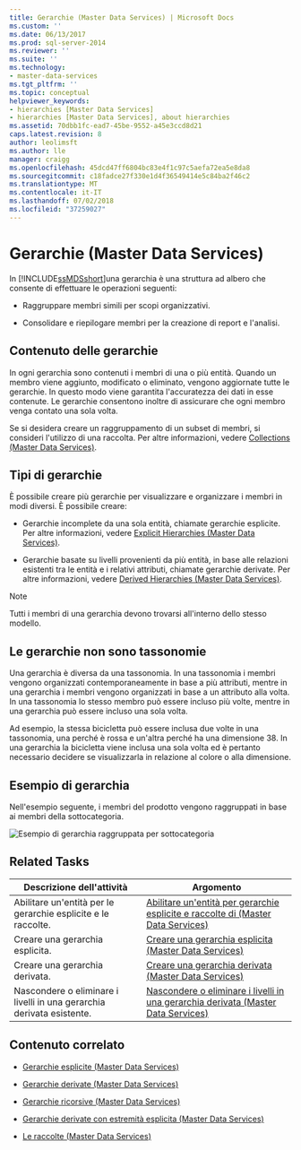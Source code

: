 ```yaml
---
title: Gerarchie (Master Data Services) | Microsoft Docs
ms.custom: ''
ms.date: 06/13/2017
ms.prod: sql-server-2014
ms.reviewer: ''
ms.suite: ''
ms.technology:
- master-data-services
ms.tgt_pltfrm: ''
ms.topic: conceptual
helpviewer_keywords:
- hierarchies [Master Data Services]
- hierarchies [Master Data Services], about hierarchies
ms.assetid: 70dbb1fc-ead7-45be-9552-a45e3ccd8d21
caps.latest.revision: 8
author: leolimsft
ms.author: lle
manager: craigg
ms.openlocfilehash: 45dcd47ff6804bc83e4f1c97c5aefa72ea5e8da8
ms.sourcegitcommit: c18fadce27f330e1d4f36549414e5c84ba2f46c2
ms.translationtype: MT
ms.contentlocale: it-IT
ms.lasthandoff: 07/02/2018
ms.locfileid: "37259027"
---
```

# <a name="hierarchies-master-data-services"></a>Gerarchie (Master Data Services)
  In [!INCLUDE[ssMDSshort](../includes/ssmdsshort-md.md)]una gerarchia è una struttura ad albero che consente di effettuare le operazioni seguenti:  
  
-   Raggruppare membri simili per scopi organizzativi.  
  
-   Consolidare e riepilogare membri per la creazione di report e l'analisi.  
  
## <a name="what-hierarchies-contain"></a>Contenuto delle gerarchie  
 In ogni gerarchia sono contenuti i membri di una o più entità. Quando un membro viene aggiunto, modificato o eliminato, vengono aggiornate tutte le gerarchie. In questo modo viene garantita l'accuratezza dei dati in esse contenute. Le gerarchie consentono inoltre di assicurare che ogni membro venga contato una sola volta.  
  
 Se si desidera creare un raggruppamento di un subset di membri, si consideri l'utilizzo di una raccolta. Per altre informazioni, vedere [Collections &#40;Master Data Services&#41;](collections-master-data-services.md).  
  
## <a name="kinds-of-hierarchies"></a>Tipi di gerarchie  
 È possibile creare più gerarchie per visualizzare e organizzare i membri in modi diversi. È possibile creare:  
  
-   Gerarchie incomplete da una sola entità, chiamate gerarchie esplicite. Per altre informazioni, vedere [Explicit Hierarchies &#40;Master Data Services&#41;](../../2014/master-data-services/explicit-hierarchies-master-data-services.md).  
  
-   Gerarchie basate su livelli provenienti da più entità, in base alle relazioni esistenti tra le entità e i relativi attributi, chiamate gerarchie derivate. Per altre informazioni, vedere [Derived Hierarchies &#40;Master Data Services&#41;](../../2014/master-data-services/derived-hierarchies-master-data-services.md).  
  
> [!NOTE]  
>  Tutti i membri di una gerarchia devono trovarsi all'interno dello stesso modello.  
  
## <a name="hierarchies-are-not-taxonomies"></a>Le gerarchie non sono tassonomie  
 Una gerarchia è diversa da una tassonomia. In una tassonomia i membri vengono organizzati contemporaneamente in base a più attributi, mentre in una gerarchia i membri vengono organizzati in base a un attributo alla volta. In una tassonomia lo stesso membro può essere incluso più volte, mentre in una gerarchia può essere incluso una sola volta.  
  
 Ad esempio, la stessa bicicletta può essere inclusa due volte in una tassonomia, una perché è rossa e un'altra perché ha una dimensione 38. In una gerarchia la bicicletta viene inclusa una sola volta ed è pertanto necessario decidere se visualizzarla in relazione al colore o alla dimensione.  
  
## <a name="hierarchy-example"></a>Esempio di gerarchia  
 Nell'esempio seguente, i membri del prodotto vengono raggruppati in base ai membri della sottocategoria.  
  
 ![Esempio di gerarchia raggruppata per sottocategoria](../../2014/master-data-services/media/mds-conc-hierarchy.gif "Esempio di gerarchia raggruppata per sottocategoria")  
  
## <a name="related-tasks"></a>Related Tasks  
  
|Descrizione dell'attività|Argomento|  
|----------------------|-----------|  
|Abilitare un'entità per le gerarchie esplicite e le raccolte.|[Abilitare un'entità per gerarchie esplicite e raccolte di &#40;Master Data Services&#41;](../../2014/master-data-services/enable-an-entity-for-explicit-hierarchies-and-collections-master-data-services.md)|  
|Creare una gerarchia esplicita.|[Creare una gerarchia esplicita &#40;Master Data Services&#41;](../../2014/master-data-services/create-an-explicit-hierarchy-master-data-services.md)|  
|Creare una gerarchia derivata.|[Creare una gerarchia derivata &#40;Master Data Services&#41;](../../2014/master-data-services/create-a-derived-hierarchy-master-data-services.md)|  
|Nascondere o eliminare i livelli in una gerarchia derivata esistente.|[Nascondere o eliminare i livelli in una gerarchia derivata &#40;Master Data Services&#41;](../../2014/master-data-services/hide-or-delete-levels-in-a-derived-hierarchy-master-data-services.md)|  
  
## <a name="related-content"></a>Contenuto correlato  
  
-   [Gerarchie esplicite &#40;Master Data Services&#41;](../../2014/master-data-services/explicit-hierarchies-master-data-services.md)  
  
-   [Gerarchie derivate &#40;Master Data Services&#41;](../../2014/master-data-services/derived-hierarchies-master-data-services.md)  
  
-   [Gerarchie ricorsive &#40;Master Data Services&#41;](../../2014/master-data-services/recursive-hierarchies-master-data-services.md)  
  
-   [Gerarchie derivate con estremità esplicita &#40;Master Data Services&#41;](../../2014/master-data-services/derived-hierarchies-with-explicit-caps-master-data-services.md)  
  
-   [Le raccolte &#40;Master Data Services&#41;](collections-master-data-services.md)  
  
  
